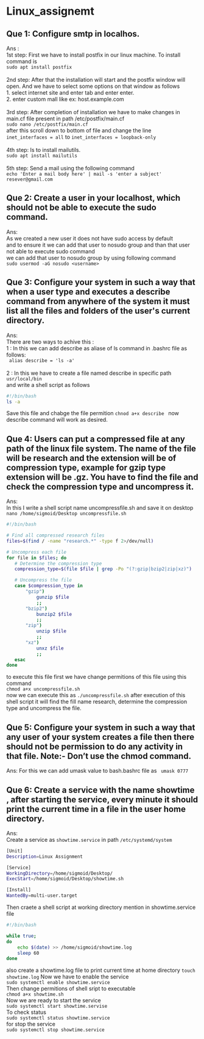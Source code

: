 # Linux_assignemt
## Que 1: Configure smtp in localhos.
Ans :<br>
1st step: First we have to install postfix in our linux machine. To install command is <br>
	```sudo apt install postfix```<br><br>
2nd step: After that the installation will start and the postfix window will open. And we have to select some options on that window as follows<br>
	1. select internet site and enter tab and enter enter.<br>
	2. enter custom mall like ex: host.example.com<br><br>
3rd step: After completion of installation we have to make changes in main.cf file present in path /etc/postfix/main.cf<br>
	```sudo nano /etc/postfix/main.cf ```<br>
     	after this scroll down to bottom of file and change the line <br>
      ```inet_interfaces = all``` to ```inet_interfaces = loopback-only```<br><br>
4th step: Is to install mailutils.<br>
```sudo apt install mailutils```<br><br>
5th step: Send a mail using the following command<br>
```echo 'Enter a mail body here' | mail -s 'enter a subject' resever@gmail.com```

## Que 2: Create a user in your localhost, which should not be able to execute the sudo command.
Ans: <br>
As we created a new user it does not have sudo access by default<br>
and to ensure it we can add that user to nosudo group and than that user not able to execute sudo command<br>
we can add that user to nosudo group by using following command<br>
```sudo usermod -aG nosudo <username>```<br>

## Que 3: Configure your system in such a way that when a user type and executes a describe command from anywhere of the system it must list all the files and folders of the user's current directory.
Ans: <br>
There are two ways to achive this :<br>
	1 : In this we can add describe as aliase of ls command in .bashrc file as follows:<br>
 	``` alias describe = 'ls -a'```<br><br>
 	2 : In this we have to create a file named describe in specific path ```usr/local/bin```<br> 
  	    and write a shell script as follows
```bash
#!/bin/bash
ls -a
```

Save this file and chabge the file permition ```chnod a+x describe ``` now describe command will work as desired.

## Que 4: Users can put a compressed file at any path of the linux file system. The name of the file will be research and the extension will be of compression type, 	example for gzip type extension will be .gz. You have to find the file and check the compression type and uncompress it.
Ans: <br>
	In this I write a shell script name uncompressfile.sh and save it on desktop<br>
 	```nano /home/sigmoid/Desktop uncompressfile.sh```
 ```bash
#!/bin/bash

# Find all compressed research files
files=$(find / -name "research.*" -type f 2>/dev/null)

# Uncompress each file
for file in $files; do
    # Determine the compression type
    compression_type=$(file $file | grep -Po "(?:gzip|bzip2|zip|xz)")

    # Uncompress the file
    case $compression_type in
        "gzip")
            gunzip $file
            ;;
        "bzip2")
            bunzip2 $file
            ;;
        "zip")
            unzip $file
            ;;
        "xz")
            unxz $file
            ;;
    esac
done
```
to execute this file first we have change permitions of this file using this command <br>
```chmod a+x uncompressfile.sh```<br>
now we can execute this as  ```./uncompressfile.sh``` after execution of this shell script it will find the fill name research, determine the compression type and uncompress the file.  

## Que 5: Configure your system in such a way that any user of your system creates a file then there should not be permission to do any activity in that file. Note:- Don’t use the chmod command.
Ans: 
For this we can add umask value to bash.bashrc file as ``` umask 0777```

## Que 6: Create a service with the name showtime , after starting the service, every minute it should print the current time in a file in the user home directory.
Ans: <br>
Create a service as `showtime.service` in path `/etc/systemd/system`
```bash
[Unit]
Description=Linux Assignment

[Service]
WorkingDirectory=/home/sigmoid/Desktop/
ExecStart=/home/sigmoid/Desktop/showtime.sh

[Install]
WantedBy=multi-user.target
```
Then craete a shell script at working directory mention in showtime.service file
```bash
#!/bin/bash

while true;
do
	echo $(date) >> /home/sigmoid/showtime.log
	sleep 60
done
```
also create a showtime.log file to print current time at home directory `touch showtime.log`
Now we have to enable the service <br>
`sudo systemctl enable showtime.service`<br>
Then change permitions of shell sript to executable <br>
`chmod a+x showtime.sh`<br>
Now we are ready to start the service <br>
`sudo systemctl start showtime.servise`<br>
To check status <br>
`sudo systemctl status showtime.service`<br>
for stop the service<br>
`sudo systemctl stop showtime.service`<br>
